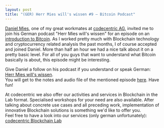 ```yaml
---
layout: post
title: "(GER) Herr Mies will's wissen #9 – Bitcoin Podcast"
---
```


[Daniel Mies](https://twitter.com/danielmies), one of my great workmates at [codecentric AG](https://codecentric.de), invited me to join his German podcast "Herr Mies will's wissen" for an episode on an [introduction to Bitcoin](https://mies.me/2017/10/11/hmww09-bitcoin/). As I worked pretty much with Blockchain technology and cryptocurrency related analysis the past months, I of course accepted and joined Daniel. More than half an hour we had a nice talk about it on a pretty basic level. For all of you guys that want to understand what Bitcoin basically is about, this episode might be interesting.

Give Daniel a follow on his podcast if you understand or speak German: [Herr Mies will's wissen](https://itunes.apple.com/us/podcast/herr-mies-wills-wissen/id1257454170).<br />You will get to the notes and audio file of the mentioned episode [here](https://mies.me/2017/10/11/hmww09-bitcoin/). Have fun!

At codecentric we also offer our activities and services in Blockchain in the Lab format. Specialised workshops for your need are also available. After talking about concrete use cases and all preceding work, implementation of innovative Blockchain solutions is something we'd like to offer you.<br />Feel free to have a look into our services (only german unfortunately): [codecentric Blockchain Lab](https://www.codecentric.de/leistungen/loesungen/technologie-treibt-veraenderung/blockchain-lab/) 